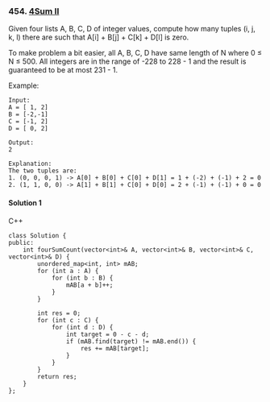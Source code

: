 ### 454\. [4Sum II](https://leetcode.com/problems/4sum-ii/)

Given four lists A, B, C, D of integer values, compute how many tuples (i, j, k, l) there are such that A[i] + B[j] + C[k] + D[l] is zero.

To make problem a bit easier, all A, B, C, D have same length of N where 0 ≤ N ≤ 500. All integers are in the range of -228 to 228 - 1 and the result is guaranteed to be at most 231 - 1.

Example:
```
Input:
A = [ 1, 2]
B = [-2,-1]
C = [-1, 2]
D = [ 0, 2]

Output:
2

Explanation:
The two tuples are:
1. (0, 0, 0, 1) -> A[0] + B[0] + C[0] + D[1] = 1 + (-2) + (-1) + 2 = 0
2. (1, 1, 0, 0) -> A[1] + B[1] + C[0] + D[0] = 2 + (-1) + (-1) + 0 = 0
```

#### Solution 1

C++

```
class Solution {
public:
    int fourSumCount(vector<int>& A, vector<int>& B, vector<int>& C, vector<int>& D) {
        unordered_map<int, int> mAB;
        for (int a : A) {
            for (int b : B) {
                mAB[a + b]++;
            }
        }
        
        int res = 0;
        for (int c : C) {
            for (int d : D) {
                int target = 0 - c - d;
                if (mAB.find(target) != mAB.end()) {
                    res += mAB[target];
                }
            }
        }
        return res;
    }
};
```
